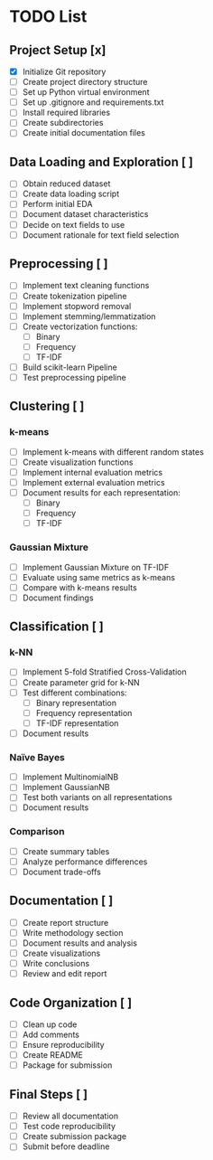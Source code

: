 # TODO List

## Project Setup [x]
- [x] Initialize Git repository
- [ ] Create project directory structure
- [ ] Set up Python virtual environment
- [ ] Set up .gitignore and requirements.txt
- [ ] Install required libraries
- [ ] Create subdirectories
- [ ] Create initial documentation files

## Data Loading and Exploration [ ]
- [ ] Obtain reduced dataset
- [ ] Create data loading script
- [ ] Perform initial EDA
- [ ] Document dataset characteristics
- [ ] Decide on text fields to use
- [ ] Document rationale for text field selection

## Preprocessing [ ]
- [ ] Implement text cleaning functions
- [ ] Create tokenization pipeline
- [ ] Implement stopword removal
- [ ] Implement stemming/lemmatization
- [ ] Create vectorization functions:
  - [ ] Binary
  - [ ] Frequency
  - [ ] TF-IDF
- [ ] Build scikit-learn Pipeline
- [ ] Test preprocessing pipeline

## Clustering [ ]
### k-means
- [ ] Implement k-means with different random states
- [ ] Create visualization functions
- [ ] Implement internal evaluation metrics
- [ ] Implement external evaluation metrics
- [ ] Document results for each representation:
  - [ ] Binary
  - [ ] Frequency
  - [ ] TF-IDF

### Gaussian Mixture
- [ ] Implement Gaussian Mixture on TF-IDF
- [ ] Evaluate using same metrics as k-means
- [ ] Compare with k-means results
- [ ] Document findings

## Classification [ ]
### k-NN
- [ ] Implement 5-fold Stratified Cross-Validation
- [ ] Create parameter grid for k-NN
- [ ] Test different combinations:
  - [ ] Binary representation
  - [ ] Frequency representation
  - [ ] TF-IDF representation
- [ ] Document results

### Naïve Bayes
- [ ] Implement MultinomialNB
- [ ] Implement GaussianNB
- [ ] Test both variants on all representations
- [ ] Document results

### Comparison
- [ ] Create summary tables
- [ ] Analyze performance differences
- [ ] Document trade-offs

## Documentation [ ]
- [ ] Create report structure
- [ ] Write methodology section
- [ ] Document results and analysis
- [ ] Create visualizations
- [ ] Write conclusions
- [ ] Review and edit report

## Code Organization [ ]
- [ ] Clean up code
- [ ] Add comments
- [ ] Ensure reproducibility
- [ ] Create README
- [ ] Package for submission

## Final Steps [ ]
- [ ] Review all documentation
- [ ] Test code reproducibility
- [ ] Create submission package
- [ ] Submit before deadline 
